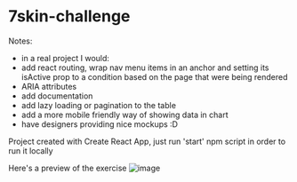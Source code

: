 # 7skin-challenge
 
Notes:

- in a real project I would:
- add react routing, wrap nav menu items in an anchor and setting its isActive prop to a condition based on the page that were being rendered
- ARIA attributes
- add documentation
- add lazy loading or pagination to the table
- add a more mobile friendly way of showing data in chart
- have designers providing nice mockups :D

Project created with Create React App, just run 'start' npm script in order to run it locally

Here's a preview of the exercise
![image](https://user-images.githubusercontent.com/12272729/236520591-330f7fff-7ec3-4300-b702-8ca4769fa022.png)
